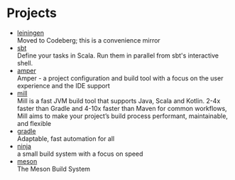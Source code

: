 # Projects

- [leiningen](https://codeberg.org/leiningen/leiningen)
  <br/>Moved to Codeberg; this is a convenience mirror
- [sbt](https://www.scala-sbt.org/)
  <br/>Define your tasks in Scala. Run them in parallel from sbt's interactive shell.
- [amper](https://github.com/JetBrains/amper)
  <br/>Amper - a project configuration and build tool with a focus on the user experience and the IDE support
- [mill](https://github.com/com-lihaoyi/mill)
  <br/>Mill is a fast JVM build tool that supports Java, Scala and Kotlin. 2-4x faster than Gradle and 4-10x faster than
  Maven for common workflows, Mill aims to make your project’s build process performant, maintainable, and flexible
- [gradle](https://github.com/gradle/gradle)
  <br/>Adaptable, fast automation for all
- [ninja](https://github.com/ninja-build/ninja)
  <br/>a small build system with a focus on speed
- [meson](https://github.com/mesonbuild/meson)
  <br/>The Meson Build System